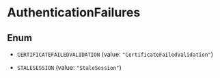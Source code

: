 

# AuthenticationFailures

## Enum


* `CERTIFICATEFAILEDVALIDATION` (value: `"CertificateFailedValidation"`)

* `STALESESSION` (value: `"StaleSession"`)




